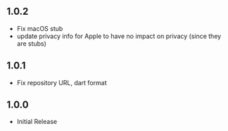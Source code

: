 ## 1.0.2
* Fix macOS stub
* update privacy info for Apple to have no impact on privacy
  (since they are stubs)

## 1.0.1
* Fix repository URL, dart format

## 1.0.0

* Initial Release

